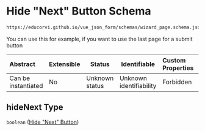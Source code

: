 # Hide "Next" Button Schema

```txt
https://educorvi.github.io/vue_json_form/schemas/wizard_page.schema.json#/properties/hideNext
```

You can use this for example, if you want to use the last page for a submit button


| Abstract            | Extensible | Status         | Identifiable            | Custom Properties | Additional Properties | Access Restrictions | Defined In                                                                             |
| :------------------ | ---------- | -------------- | ----------------------- | :---------------- | --------------------- | ------------------- | -------------------------------------------------------------------------------------- |
| Can be instantiated | No         | Unknown status | Unknown identifiability | Forbidden         | Allowed               | none                | [wizard_page.schema.json\*](../schemas/wizard_page.schema.json "open original schema") |

## hideNext Type

`boolean` ([Hide "Next" Button](wizard_page-properties-hide-next-button.md))
